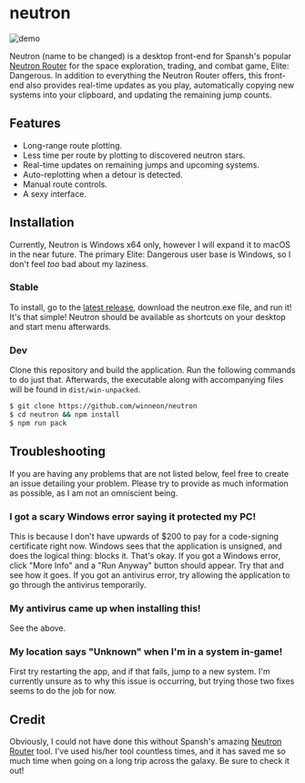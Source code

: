 # neutron

![demo](http://i.imgur.com/u8Ph9W6.gif)

Neutron (name to be changed) is a desktop front-end for Spansh's popular [Neutron Router](https://www.spansh.co.uk/) for the space exploration, trading, and combat game, Elite: Dangerous. In addition to everything the Neutron Router offers, this front-end also provides real-time updates as you play, automatically copying new systems into your clipboard, and updating the remaining jump counts.

## Features

* Long-range route plotting.
* Less time per route by plotting to discovered neutron stars.
* Real-time updates on remaining jumps and upcoming systems.
* Auto-replotting when a detour is detected.
* Manual route controls.
* A sexy interface.

## Installation

Currently, Neutron is Windows x64 only, however I will expand it to macOS in the near future. The primary Elite: Dangerous user base is Windows, so I don't feel *too* bad about my laziness.

### Stable

To install, go to the [latest release]( https://github.com/winneon/neutron/releases/latest), download the neutron.exe file, and run it! It's that simple! Neutron should be available as shortcuts on your desktop and start menu afterwards.

### Dev

Clone this repository and build the application. Run the following commands to do just that. Afterwards, the executable along with accompanying files will be found in `dist/win-unpacked`.

```bash
$ git clone https://github.com/winneon/neutron
$ cd neutron && npm install
$ npm run pack
```

## Troubleshooting

If you are having any problems that are not listed below, feel free to create an issue detailing your problem. Please try to provide as much information as possible, as I am not an omniscient being.

### I got a scary Windows error saying it protected my PC!

This is because I don't have upwards of $200 to pay for a code-signing certificate right now. Windows sees that the application is unsigned, and does the logical thing: blocks it. That's okay. If you got a Windows error, click "More Info" and a "Run Anyway" button should appear. Try that and see how it goes. If you got an antivirus error, try allowing the application to go through the antivirus temporarily.

### My antivirus came up when installing this!

See the above.

### My location says "Unknown" when I'm in a system in-game!

First try restarting the app, and if that fails, jump to a new system. I'm currently unsure as to why this issue is occurring, but trying those two fixes seems to do the job for now.

## Credit

Obviously, I could not have done this without Spansh's amazing [Neutron Router](https://www.spansh.co.uk/) tool. I've used his/her tool countless times, and it has saved me so much time when going on a long trip across the galaxy. Be sure to check it out!
